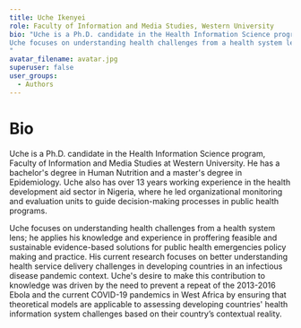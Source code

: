 ```yaml
---
title: Uche Ikenyei
role: Faculty of Information and Media Studies, Western University
bio: "Uche is a Ph.D. candidate in the Health Information Science program, Faculty of Information and Media Studies at Western University.  He has a bachelor's degree in Human Nutrition and a master's degree in Epidemiology. Uche also has over 13 years working experience in the health development aid sector in Nigeria, where he led organizational monitoring and evaluation units to guide decision-making processes in public health programs.<br><br>
Uche focuses on understanding health challenges from a health system lens; he applies his knowledge and experience in proffering feasible and sustainable evidence-based solutions for public health emergencies policy making and practice. His current research focuses on better understanding health service delivery challenges in developing countries in an infectious disease pandemic context. Uche's desire to make this contribution to knowledge was driven by the need to prevent a repeat of the 2013-2016 Ebola and the current COVID-19 pandemics in West Africa by ensuring that theoretical models are applicable to assessing developing countries' health information system challenges based on their country’s contextual reality.
"
avatar_filename: avatar.jpg
superuser: false
user_groups:
  - Authors
---
```

# Bio
Uche is a Ph.D. candidate in the Health Information Science program, Faculty of Information and Media Studies at Western University.  He has a bachelor's degree in Human Nutrition and a master's degree in Epidemiology. Uche also has over 13 years working experience in the health development aid sector in Nigeria, where he led organizational monitoring and evaluation units to guide decision-making processes in public health programs.  
  
Uche focuses on understanding health challenges from a health system lens; he applies his knowledge and experience in proffering feasible and sustainable evidence-based solutions for public health emergencies policy making and practice. His current research focuses on better understanding health service delivery challenges in developing countries in an infectious disease pandemic context. Uche's desire to make this contribution to knowledge was driven by the need to prevent a repeat of the 2013-2016 Ebola and the current COVID-19 pandemics in West Africa by ensuring that theoretical models are applicable to assessing developing countries' health information system challenges based on their country’s contextual reality.
